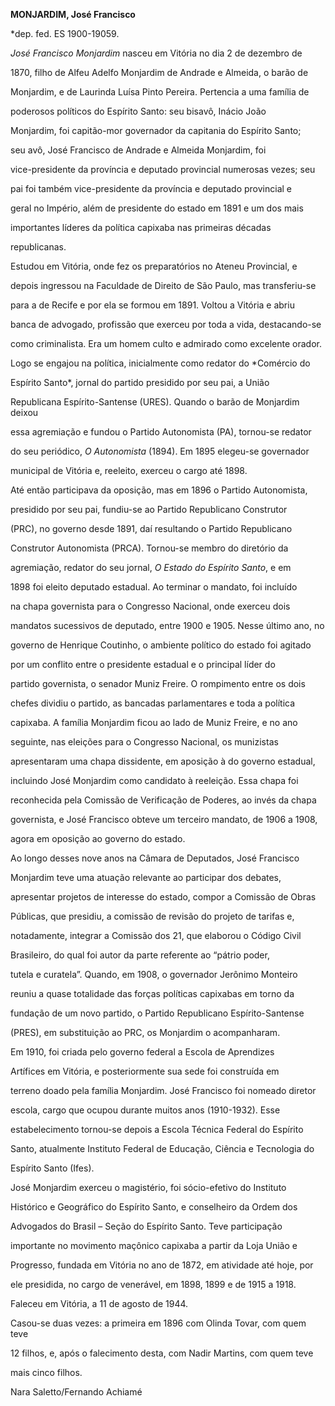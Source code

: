 **MONJARDIM, José Francisco**



\*dep. fed. ES 1900-19059.



*José Francisco Monjardim* nasceu em Vitória no dia 2 de dezembro de

1870, filho de Alfeu Adelfo Monjardim de Andrade e Almeida, o barão de

Monjardim, e de Laurinda Luísa Pinto Pereira. Pertencia a uma família de

poderosos políticos do Espírito Santo: seu bisavô, Inácio João

Monjardim, foi capitão-mor governador da capitania do Espírito Santo;

seu avô, José Francisco de Andrade e Almeida Monjardim, foi

vice-presidente da província e deputado provincial numerosas vezes; seu

pai foi também vice-presidente da província e deputado provincial e

geral no Império, além de presidente do estado em 1891 e um dos mais

importantes líderes da política capixaba nas primeiras décadas

republicanas.



Estudou em Vitória, onde fez os preparatórios no Ateneu Provincial, e

depois ingressou na Faculdade de Direito de São Paulo, mas transferiu-se

para a de Recife e por ela se formou em 1891. Voltou a Vitória e abriu

banca de advogado, profissão que exerceu por toda a vida, destacando-se

como criminalista. Era um homem culto e admirado como excelente orador.

Logo se engajou na política, inicialmente como redator do *Comércio do

Espírito Santo*, jornal do partido presidido por seu pai, a União

Republicana Espírito-Santense (URES). Quando o barão de Monjardim deixou

essa agremiação e fundou o Partido Autonomista (PA), tornou-se redator

do seu periódico, *O Autonomista* (1894). Em 1895 elegeu-se governador

municipal de Vitória e, reeleito, exerceu o cargo até 1898.



Até então participava da oposição, mas em 1896 o Partido Autonomista,

presidido por seu pai, fundiu-se ao Partido Republicano Construtor

(PRC), no governo desde 1891, daí resultando o Partido Republicano

Construtor Autonomista (PRCA). Tornou-se membro do diretório da

agremiação, redator do seu jornal, *O Estado do Espírito Santo*, e em

1898 foi eleito deputado estadual. Ao terminar o mandato, foi incluído

na chapa governista para o Congresso Nacional, onde exerceu dois

mandatos sucessivos de deputado, entre 1900 e 1905. Nesse último ano, no

governo de Henrique Coutinho, o ambiente político do estado foi agitado

por um conflito entre o presidente estadual e o principal líder do

partido governista, o senador Muniz Freire. O rompimento entre os dois

chefes dividiu o partido, as bancadas parlamentares e toda a política

capixaba. A família Monjardim ficou ao lado de Muniz Freire, e no ano

seguinte, nas eleições para o Congresso Nacional, os munizistas

apresentaram uma chapa dissidente, em aposição à do governo estadual,

incluindo José Monjardim como candidato à reeleição. Essa chapa foi

reconhecida pela Comissão de Verificação de Poderes, ao invés da chapa

governista, e José Francisco obteve um terceiro mandato, de 1906 a 1908,

agora em oposição ao governo do estado.



Ao longo desses nove anos na Câmara de Deputados, José Francisco

Monjardim teve uma atuação relevante ao participar dos debates,

apresentar projetos de interesse do estado, compor a Comissão de Obras

Públicas, que presidiu, a comissão de revisão do projeto de tarifas e,

notadamente, integrar a Comissão dos 21, que elaborou o Código Civil

Brasileiro, do qual foi autor da parte referente ao “pátrio poder,

tutela e curatela”. Quando, em 1908, o governador Jerônimo Monteiro

reuniu a quase totalidade das forças políticas capixabas em torno da

fundação de um novo partido, o Partido Republicano Espírito-Santense

(PRES), em substituição ao PRC, os Monjardim o acompanharam.



Em 1910, foi criada pelo governo federal a Escola de Aprendizes

Artífices em Vitória, e posteriormente sua sede foi construída em

terreno doado pela família Monjardim. José Francisco foi nomeado diretor

escola, cargo que ocupou durante muitos anos (1910-1932). Esse

estabelecimento tornou-se depois a Escola Técnica Federal do Espírito

Santo, atualmente Instituto Federal de Educação, Ciência e Tecnologia do

Espírito Santo (Ifes).



José Monjardim exerceu o magistério, foi sócio-efetivo do Instituto

Histórico e Geográfico do Espírito Santo, e conselheiro da Ordem dos

Advogados do Brasil – Seção do Espírito Santo. Teve participação

importante no movimento maçônico capixaba a partir da Loja União e

Progresso, fundada em Vitória no ano de 1872, em atividade até hoje, por

ele presidida, no cargo de venerável, em 1898, 1899 e de 1915 a 1918.



Faleceu em Vitória, a 11 de agosto de 1944.



Casou-se duas vezes: a primeira em 1896 com Olinda Tovar, com quem teve

12 filhos, e, após o falecimento desta, com Nadir Martins, com quem teve

mais cinco filhos.



Nara Saletto/Fernando Achiamé



